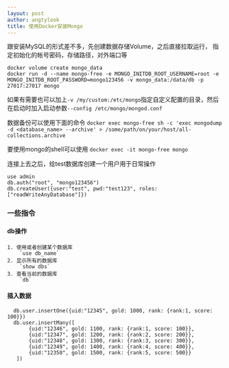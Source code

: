 ```yaml
---
layout: post
author: angtylook
title: 使用Docker安装Mongo
---
```


跟安装MySQL的形式差不多，先创建数据存储Volume，之后直接拉取运行，
指定初始化的帐号密码，存储路径，对外端口等
```shell
docker volume create mongo_data
docker run -d --name mongo-free -e MONGO_INITDB_ROOT_USERNAME=root -e MONGO_INITDB_ROOT_PASSWORD=mongo123456 -v mongo_data:/data/db -p 27017:27017 mongo
```
如果有需要也可以加上`-v /my/custom:/etc/mongo`指定自定义配置的目录，然后在启动时加入启动参数`--config /etc/mongo/mongod.conf`

数据备份可以使用下面的命令
`docker exec mongo-free sh -c 'exec mongodump -d <database_name> --archive' > /some/path/on/your/host/all-collections.archive`

要使用mongo的shell可以使用
`docker exec -it mongo-free mongo`

连接上去之后，给test数据库创建一个用户用于日常操作
```
use admin
db.auth("root", "mongo123456")
db.createUser({user:"test", pwd:"test123", roles: ["readWriteAnyDatabase"]})
```

### 一些指令
#### db操作
    1. 使用或者创建某个数据库
        `use db_name`
    2. 显示所有的数据库
        `show dbs`
    3. 查看当前的数据库
        `db`
#### 插入数据
 ```
   db.user.insertOne({uid:"12345", gold: 1000, rank: {rank:1, score: 100}})
   db.user.insertMany([
        {uid:"12346", gold: 1100, rank: {rank:1, score: 100}},
        {uid:"12347", gold: 1200, rank: {rank:2, score: 200}},
        {uid:"12348", gold: 1300, rank: {rank:3, score: 300}},
        {uid:"12349", gold: 1400, rank: {rank:4, score: 400}},
        {uid:"12350", gold: 1500, rank: {rank:5, score: 500}}
    ])
   ```